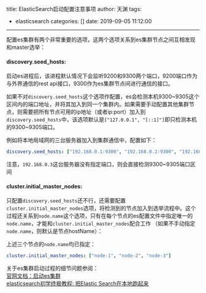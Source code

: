 title: ElasticSearch启动配置注意事项
author: 天渊
tags:
  - elasticsearch
categories: []
date: 2019-09-05 11:12:00
---
配置es集群有两个非常重要的选项，这两个选项关系到es集群节点之间互相发现和master选举：<br>
<!--more-->
#### discovery.seed_hosts:
启动es进程后，该进程默认情况下会监听9200和9300两个端口，9200端口作为与外界通信的rest api接口，9300作为es集群节点间进行通信的接口。

如果不对`discovery.seed_hosts`这个选项作配置，es会检测本机9300~9305这个区间内的端口地址，并将其加入到同一个集群内。如果需要手动配置其他集群节点，则需要把所有节点可用的ip地址（或者ip:port）加入到`discovery.seed_hosts`中，该选项默认是`["127.0.0.1", "[::1]"]`即只检测本机的9300~9305端口。

例如将本地局域网的三台服务器加入到集群通信中，配置如下：<br>

```yml
discovery.seed_hosts: ["192.168.0.1:9300", "192.168.0.2:9300", "192.168.0.3"]
```
注意，`192.168.0.3`这台服务器没有指定端口，则会直接检测9300~9305端口区间

#### cluster.initial_master_nodes:
只配置`discovery.seed_hosts`还不行，还需要配置`cluster.initial_master_nodes`选项，将检测到的节点加入到选举流程中。这个过程还关系到`node.name`这个选项，只有在每个节点的es配置文件中指定唯一的`node.name`，才能和`cluster.initial_master_nodes`配合工作 （如果不手动指定`node.name`，则默认是节点hostName）：

上述三个节点的`node.name`均已指定：

```yml
cluster.initial_master_nodes: ["node-1", "node-2", "node-3"]
```

关于es集群启动过程的细节问题参阅：<br>
[官网文档：启动es集群](https://www.elastic.co/guide/en/elasticsearch/reference/current/modules-discovery-bootstrap-cluster.html)<br>
[elasticsearch初学终极教程: 把Elastic Search在本地跑起来](https://kalasearch.cn/blog/chapter2-run-elastic-search-locally/)